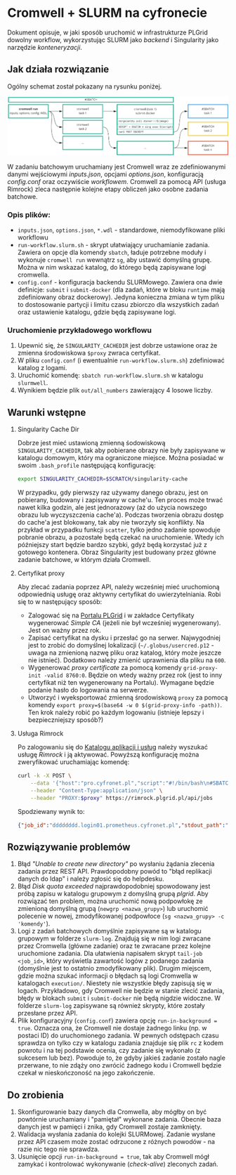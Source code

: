 # Cromwell + SLURM na cyfronecie

Dokument opisuje, w jaki sposób uruchomić w infrastrukturze PLGrid dowolny workflow, wykorzystując SLURM jako _backend_ i Singularity jako narzędzie _konteneryzacji_.

## Jak działa rozwiązanie

Ogólny schemat został pokazany na rysunku poniżej.

![](media/slurmwell.jpg)

W zadaniu batchowym uruchamiany jest Cromwell wraz ze zdefiniowanymi danymi wejściowymi _inputs.json_, opcjami _options.json_, konfiguracją _config.conf_ oraz oczywiście _workflowem_. Cromwell za pomocą API (usługa Rimrock) zleca następnie kolejne etapy obliczeń jako osobne zadania batchowe.

### Opis plików:

- `inputs.json`, `options.json`, `*.wdl` - standardowe, niemodyfikowane pliki workflowu
- `run-workflow.slurm.sh` - skrypt ułatwiający uruchamianie zadania. Zawiera on opcje dla komendy `sbatch`, ładuje potrzebne moduły i wykonuje `cromwell run` wewnątrz `sg`, aby ustawić domyślną grupę. Można w nim wskazać katalog, do którego będą zapisywane logi cromwella.
- `config.conf` - konfiguracja backendu SLURMowego. Zawiera ona dwie definicje: `submit` i `submit-docker` (dla zadań, które w bloku `runtime` mają zdefiniowany obraz dockerowy). Jedyna konieczna zmiana w tym pliku to dostosowanie partycji i limitu czasu zbiorczo dla wszystkich zadań oraz ustawienie katalogu, gdzie będą zapisywane logi.

### Uruchomienie przykładowego workflowu

1. Upewnić się, że `SINGULARITY_CACHEDIR` jest dobrze ustawione oraz że zmienna środowiskowa `$proxy` zwraca certyfikat.
1. W pliku `config.conf` (i ewentualnie `run-workflow.slurm.sh`) zdefiniować katalog z logami.
1. Uruchomić komendę: `sbatch run-workflow.slurm.sh` w katalogu `slurmwell`.
1. Wynikiem będzie plik `out/all_numbers` zawierający 4 losowe liczby.

## Warunki wstępne

1. Singularity Cache Dir

   Dobrze jest mieć ustawioną zmienną śodowiskową `SINGULARITY_CACHEDIR`, tak aby pobierane obrazy nie były zapisywane w katalogu domowym, który ma ograniczone miejsce. Można posiadać w swoim `.bash_profile` następującą konfigurację: 
   ```bash
   export SINGULARITY_CACHEDIR=$SCRATCH/singularity-cache
   ```
   W przypadku, gdy pierwszy raz używamy danego obrazu, jest on pobierany, budowany i zapisywany w cache'u. Ten proces może trwać nawet kilka godzin, ale jest jednorazowy (aż do użycia nowszego obrazu lub wyczyszczenia cache'a). Podczas tworzenia obrazu dostęp do cache'a jest blokowany, tak aby nie tworzyły się konflikty. Na przykład w przypadku funkcji `scatter`, tylko jedno zadanie spowoduje pobranie obrazu, a pozostałe będą czekać na uruchomienie. Wtedy ich późniejszy start będzie bardzo szybki, gdyż będą korzystać już z gotowego kontenera. Obraz Singularity jest budowany przez główne zadanie batchowe, w którym działa Cromwell.

1. Certyfikat proxy

   Aby zlecać zadania poprzez API, należy wcześniej mieć uruchomioną odpowiednią usługę oraz aktywny certyfikat do uwierzytelniania. Robi się to w następujący sposób:
   - Zalogować się na [Portalu PLGrid](https://portal.plgrid.pl/) i w zakładce Certyfikaty wygenerować _Simple CA_ (jeżeli nie był wcześniej wygenerowany). Jest on ważny przez rok.
   - Zapisać certyfikat na dysku i przesłać go na serwer. Najwygodniej jest to zrobić do domyślnej lokalizacji (`~/.globus/usercred.p12` - uwaga na zmienioną nazwę pliku oraz katalog, który może jeszcze nie istnieć). Dodatkowo należy zmienić uprawnienia dla pliku na `600`.
   - Wygenerować _proxy certificate_ za pomocą komendy `grid-proxy-init -valid 8760:0`. Będzie on wtedy ważny przez rok (jest to inny certyfikat niż ten wygenerowany na Portalu). Wymagane będzie podanie hasło do logowania na serwerze.
   - Utworzyć i wyeksportować zmienną środowiskową `proxy` za pomocą komendy `export proxy=$(base64 -w 0 $(grid-proxy-info -path))`. Ten krok należy robić po każdym logowaniu (istnieje lepszy i bezpieczniejszy sposób?)

1. Usługa Rimrock

   Po zalogowaniu się do [Katalogu aplikacji i usług](https://aplikacje.plgrid.pl) należy wyszukać usługę _Rimrock_ i ją aktywować. Powyższą konfigurację można zweryfikować uruchamiając komendę:
   ```bash
   curl -k -X POST \
       --data '{"host":"pro.cyfronet.pl","script":"#!/bin/bash\n#SBATCH -p plgrid-testing\ndate"}' \
       --header "Content-Type:application/json" \
       --header "PROXY:$proxy" https://rimrock.plgrid.pl/api/jobs
   ```
   Spodziewany wynik to:
   ```json
   {"job_id":"dddddddd.login01.prometheus.cyfronet.pl","stdout_path":"https://data.plgrid.pl/download/path/out","stderr_path":"https://data.plgrid.pl/download/path/err","status":"QUEUED"}
   ```

## Rozwiązywanie problemów

1. Błąd _"Unable to create new directory"_ po wysłaniu żądania zlecenia zadania przez REST API. Prawdopodobny powód to "błąd replikacji danych do ldap" i należy zgłosić się do helpdesku.
1. Błąd _Disk quota exceeded_ najprawdopodobniej spowodowany jest próbą zapisu w katalogu grupowym z domyślną grupą _plgrid_. Aby rozwiązać ten problem, można uruchomić nową podpowłokę ze zmienioną domyślną grupą (`newgrp <nazwa_grupy>`) lub uruchomić polecenie w nowej, zmodyfikowanej podpowłoce (`sg <nazwa_grupy> -c 'komendy'`).
1. Logi z zadań batchowych domyślnie zapisywane są w katalogu grupowym w folderze `slurm-log`. Znajdują się w nim logi zwracane przez Cromwella (główne zadanie) oraz te zwracane przez kolejne uruchomione zadania. Dla ułatwienia napisałem skrypt `tail-job <job_id>`, który wyświetla zawartość logów z podanego zadania (domyślnie jest to ostatnio zmodyfikowany plik). Drugim miejscem, gdzie można szukać informacji o błędach są logi Cromwella w katalogach `execution/`. Niestety nie wszystkie błędy zapisują się w logach. Przykładowo, gdy Cromwell nie będzie w stanie zlecić zadania, błędy w blokach `submit` i `submit-docker` nie będą nigdzie widoczne. W folderze `slurm-log` zapisywane są również skrypty, które zostały przesłane przez API.
1. Plik konfiguracyjny (`config.conf`) zawiera opcję `run-in-background = true`. Oznacza ona, że Cromwell nie dostaje żadnego linku (np. w postaci ID) do uruchomionego zadania. W pewnych odstępach czasu sprawdza on tylko czy w katalogu zadania znajduje się plik `rc` z kodem powrotu i na tej podstawie ocenia, czy zadanie się wykonało (z sukcesem lub bez). Powoduje to, że gdyby jakieś zadanie zostało nagle przerwane, to nie zdąży ono zwrócić żadnego kodu i Cromwell będzie czekał w nieskończoność na jego zakończenie.

## Do zrobienia
1. Skonfigurowanie bazy danych dla Cromwella, aby mógłby on być powtórnie uruchamiany i "pamiętał" wykonane zadania. Obecnie baza danych jest w pamięci i znika, gdy Cromwell zostaje zamknięty.
2. Walidacja wysłania zadania do kolejki SLURMowej. Zadanie wysłane przez API czasem może zostać odrzucone z różnych powodów - na razie nic tego nie sprawdza.
3. Usunięcie opcji `run-in-background = true`, tak aby Cromwell mógł zamykać i kontrolować wykonywanie (_check-alive_) zleconych zadań.
